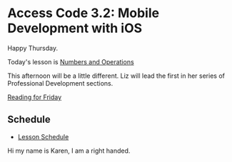 # Access Code 3.2: Mobile Development with iOS

Happy Thursday.

Today's lesson is [Numbers and Operations](/lessons/numbers)

This afternoon will be a little different. Liz will lead the first in her series of Professional Development
sections. 

[Reading for Friday](/lessons/loops)

## Schedule

- [Lesson Schedule](schedule.md)

Hi my name is Karen, I am a right handed. 


